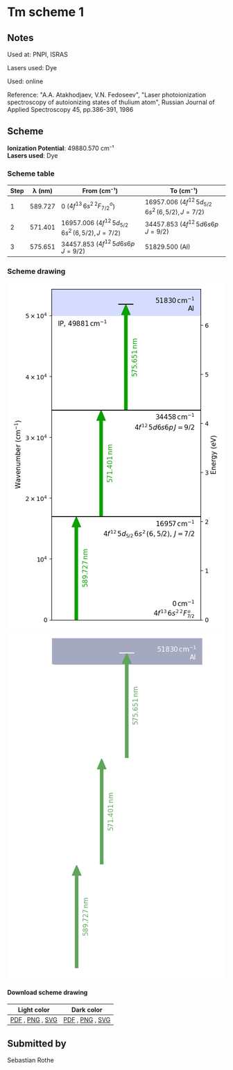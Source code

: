 # Tm scheme 1

## Notes

Used at: PNPI, ISRAS

Lasers used: Dye

Used: online

Reference: "A.A. Atakhodjaev, V.N. Fedoseev", "Laser photoionization spectroscopy of autoionizing states of thulium atom", Russian Journal of Applied Spectroscopy 45, pp.386-391, 1986





## Scheme

**Ionization Potential**: 49880.570 cm⁻¹  
**Lasers used**: Dye

### Scheme table

| Step | λ (nm)  |                      From (cm⁻¹)                       |                       To (cm⁻¹)                        |
| ---- | ------- | ------------------------------------------------------ | ------------------------------------------------------ |
| 1    | 589.727 | 0 ($4f^{13}\,6s^2\,^2F^o_{7/2}$)                       | 16957.006 ($4f^{12}\,5d_{5/2}\,6s^2\,(6,5/2),\,J=7/2$) |
| 2    | 571.401 | 16957.006 ($4f^{12}\,5d_{5/2}\,6s^2\,(6,5/2),\,J=7/2$) | 34457.853 ($4f^{12}\,5d6s6p\,J=9/2$)                   |
| 3    | 575.651 | 34457.853 ($4f^{12}\,5d6s6p\,J=9/2$)                   | 51829.500 (AI)                                         |


### Scheme drawing

![tm scheme, light mode](tm-001/tm-001-light.png#only-light)
![tm scheme, dark mode](tm-001/tm-001-dark-web.png#only-dark)

#### Download scheme drawing

|                                            Light color                                            |                                           Dark color                                           |
| ------------------------------------------------------------------------------------------------- | ---------------------------------------------------------------------------------------------- |
| [PDF](tm-001/tm-001-light.pdf) , [PNG](tm-001/tm-001-light.png) , [SVG](tm-001/tm-001-light.svg)  | [PDF](tm-001/tm-001-dark.pdf) , [PNG](tm-001/tm-001-dark.png) , [SVG](tm-001/tm-001-dark.svg)  |


## Submitted by

Sebastian Rothe

